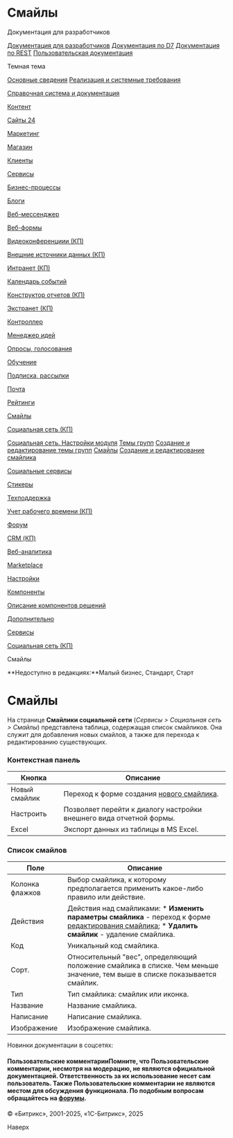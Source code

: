 # Смайлы

Документация для разработчиков

[Документация для разработчиков](https://dev.1c-bitrix.ru/api_help/)
[Документация по D7](https://dev.1c-bitrix.ru/api_d7/)
[Документация по REST](https://dev.1c-bitrix.ru/rest_help/)
[Пользовательская документация](https://dev.1c-bitrix.ru/user_help/)

Темная тема

[Основные сведения](/user_help/index.php)
[Реализация и системные требования](/user_help/reqintro.php)

[Справочная система и документация](/user_help/help/index.php)

[Контент](/user_help/content/index.php)

[Сайты 24](/user_help/sites24/index.php)

[Маркетинг](/user_help/marketing/index.php)

[Магазин](/user_help/store/index.php)

[Клиенты](/user_help/clients/index.php)

[Сервисы](/user_help/service/index.php)

[Бизнес-процессы](/user_help/service/bizproc/index.php)

[Блоги](/user_help/service/blogs/index.php)

[Веб-мессенджер](/user_help/service/im/index.php)

[Веб-формы](/user_help/service/form/index.php)

[Видеоконференциии (КП)](/user_help/service/video/index.php)

[Внешние источники данных (КП)](/user_help/service/xdi/index.php)

[Интранет (КП)](/user_help/service/intranet/index.php)

[Календарь событий](/user_help/service/event_calendar/index.php)

[Конструктор отчетов (КП)](/user_help/service/report/index.php)

[Экстранет (КП)](/user_help/service/extranet/index.php)

[Контроллер](/user_help/service/controller/index.php)

[Менеджер идей](/user_help/service/idea/index.php)

[Опросы, голосования](/user_help/service/vote/index.php)

[Обучение](/user_help/service/learning/index.php)

[Подписка, рассылки](/user_help/service/subscribe/index.php)

[Почта](/user_help/service/mail/index.php)

[Рейтинги](/user_help/service/rating/index.php)

[Смайлы](/user_help/service/smile/index.php)

[Социальная сеть (КП)](/user_help/service/socialnetwork/index.php)

[Социальная сеть. Настройки модуля](/user_help/service/socialnetwork/settings.php)
[Темы групп](/user_help/service/socialnetwork/socnet_subject.php)
[Создание и редактирование темы групп](/user_help/service/socialnetwork/socnet_subject_edit.php)
[Смайлы](/user_help/service/socialnetwork/socnet_smile.php)
[Создание и редактирование смайлика](/user_help/service/socialnetwork/socnet_smile_edit.php)

[Социальные сервисы](/user_help/service/socialservices/index.php)

[Стикеры](/user_help/service/stickers/index.php)

[Техподдержка](/user_help/service/support/index.php)

[Учет рабочего времени (КП)](/user_help/service/timeman/index.php)

[Форум](/user_help/service/forum/index.php)

[CRM (КП)](/user_help/service/crm/index.php)

[Веб-аналитика](/user_help/statistic/index.php)

[Marketplace](/user_help/marketplace/index.php)

[Настройки](/user_help/settings/index.php)

[Компоненты](/user_help/components/index.php)

[Описание компонентов решений](/user_help/description_decisions/index.php)

[Дополнительно](/user_help/additional/index.php)

[Сервисы](/user_help/service/index.php)

[Социальная сеть (КП)](/user_help/service/socialnetwork/index.php)

Смайлы

**Недоступно в редакциях:**Малый бизнес, Стандарт, Старт

# Смайлы

На странице **Смайлики социальной сети** (*Сервисы > Социальная сеть > Смайлы*) представлена таблица, содержащая список смайликов. Она служит для добавления новых смайлов, а также для перехода к редактированию существующих.

  

### Контекстная панель

| Кнопка | Описание |
| --- | --- |
| Новый смайлик | Переход к форме создания [нового смайлика](/user_help/service/socialnetwork/socnet_smile_edit.php). |
| Настроить | Позволяет перейти к диалогу настройки внешнего вида отчетной формы. |
| Excel | Экспорт данных из таблицы в MS Excel. |

### Список смайлов

| Поле | Описание |
| --- | --- |
| Колонка флажков | Выбор смайлика, к которому предполагается применить какое-либо правило или действие. |
| Действия | Действия над смайликами:  * **Изменить параметры смайлика** - переход к форме [редактирования смайлика](/user_help/service/socialnetwork/socnet_smile_edit.php); * **Удалить смайлик** - удаление смайлика. |
| Код | Уникальный код смайлика. |
| Сорт. | Относительный "вес", определяющий положение смайлика в списке. Чем меньше значение, тем выше в списке показывается смайлик. |
| Тип | Тип смайлика: смайлик или иконка. |
| Название | Название смайлика. |
| Написание | Написание смайлика. |
| Изображение | Изображение смайлика. |

Новинки документации в соцсетях:

#### Пользовательские комментарииПомните, что Пользовательские комментарии, несмотря на модерацию, не являются официальной документацией. Ответственность за их использование несет сам пользователь. Также Пользовательские комментарии не являются местом для обсуждения функционала. По подобным вопросам обращайтесь на [форумы](http://dev.1c-bitrix.ru/community/forums/group1/).

© «Битрикс», 2001-2025, «1С-Битрикс», 2025

Наверх
